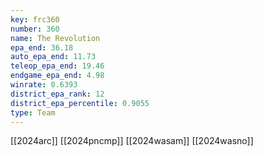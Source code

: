 ```yaml
---
key: frc360
number: 360
name: The Revolution
epa_end: 36.18
auto_epa_end: 11.73
teleop_epa_end: 19.46
endgame_epa_end: 4.98
winrate: 0.6393
district_epa_rank: 12
district_epa_percentile: 0.9055
type: Team
---
```

[[2024arc]]
[[2024pncmp]]
[[2024wasam]]
[[2024wasno]]
